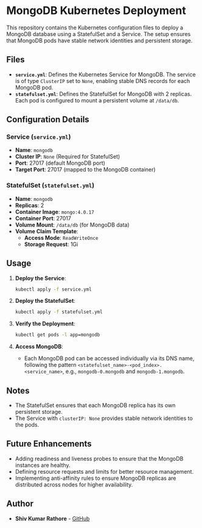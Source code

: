 # MongoDB Kubernetes Deployment

This repository contains the Kubernetes configuration files to deploy a MongoDB database using a StatefulSet and a Service. The setup ensures that MongoDB pods have stable network identities and persistent storage.

## Files

- **`service.yml`**: Defines the Kubernetes Service for MongoDB. The service is of type `ClusterIP` set to `None`, enabling stable DNS records for each MongoDB pod.
- **`statefulset.yml`**: Defines the StatefulSet for MongoDB with 2 replicas. Each pod is configured to mount a persistent volume at `/data/db`.

## Configuration Details

### Service (`service.yml`)
- **Name**: `mongodb`
- **Cluster IP**: `None` (Required for StatefulSet)
- **Port**: 27017 (default MongoDB port)
- **Target Port**: 27017 (mapped to the MongoDB container)

### StatefulSet (`statefulset.yml`)
- **Name**: `mongodb`
- **Replicas**: 2
- **Container Image**: `mongo:4.0.17`
- **Container Port**: 27017
- **Volume Mount**: `/data/db` (for MongoDB data)
- **Volume Claim Template**: 
  - **Access Mode**: `ReadWriteOnce`
  - **Storage Request**: 1Gi

## Usage

1. **Deploy the Service**:
   ```bash
   kubectl apply -f service.yml
   ```

2. **Deploy the StatefulSet**:
   ```bash
   kubectl apply -f statefulset.yml
   ```

3. **Verify the Deployment**:
   ```bash
   kubectl get pods -l app=mongodb
   ```

4. **Access MongoDB**:
   - Each MongoDB pod can be accessed individually via its DNS name, following the pattern `<statefulset_name>-<pod_index>.<service_name>`, e.g., `mongodb-0.mongodb` and `mongodb-1.mongodb`.

## Notes

- The StatefulSet ensures that each MongoDB replica has its own persistent storage.
- The Service with `clusterIP: None` provides stable network identities to the pods.

## Future Enhancements

- Adding readiness and liveness probes to ensure that the MongoDB instances are healthy.
- Defining resource requests and limits for better resource management.
- Implementing anti-affinity rules to ensure MongoDB replicas are distributed across nodes for higher availability.



## Author

- **Shiv Kumar Rathore** - [GitHub](https://github.com/SHIVANIUM-GIT)

